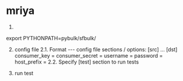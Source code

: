 # mriya

1. 
export PYTHONPATH=pybulk/sfbulk/

2. config file
2.1. Format
--- config file sections / options:
[src]
...
[dst]
consumer_key = 
consumer_secret = 
username = 
password = 
host_prefix = 
2.2. Specify [test] section to run tests

3. run test